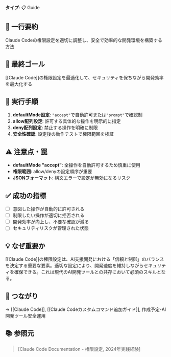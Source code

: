 **タイプ**: 📋 Guide

## 📝 一行要約
Claude Codeの権限設定を適切に調整し、安全で効率的な開発環境を構築する方法

## 🎯 最終ゴール
[[Claude Code]]の権限設定を最適化して、セキュリティを保ちながら開発効率を最大化する

## 🔧 実行手順
1. **defaultMode設定**: `"accept"`で自動許可または`"prompt"`で確認制
2. **allow配列設定**: 許可する具体的な操作を明示的に指定
3. **deny配列設定**: 禁止する操作を明確に制限
4. **安全性確認**: 設定後の動作テストで権限範囲を検証

## ⚠️ 注意点・罠
- **defaultMode "accept"**: 全操作を自動許可するため慎重に使用
- **権限範囲**: allow/denyの設定順序が重要
- **JSONフォーマット**: 構文エラーで設定が無効になるリスク

## ✅ 成功の指標
- [ ] 意図した操作が自動的に許可される
- [ ] 制限したい操作が適切に拒否される
- [ ] 開発効率が向上し、不要な確認が減る
- [ ] セキュリティリスクが管理された状態

## 💡 なぜ重要か
[[Claude Code]]の権限設定は、AI支援開発における「信頼と制御」のバランスを決定する重要な要素。適切な設定により、開発速度を維持しながらセキュリティを確保できる。これは現代のAI開発ツールとの共存において必須のスキルとなる。

## 🔗 つながり
→ [[Claude Code]], [[Claude Codeカスタムコマンド追加ガイド]], 作成予定-AI開発ツール安全運用

## 📚 参照元
> [Claude Code Documentation - 権限設定, 2024年実践経験]